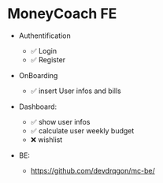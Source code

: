 # MoneyCoach  FE


+ Authentification
  + :white_check_mark: Login
  + :white_check_mark: Register   
+ OnBoarding
  + :white_check_mark: insert User infos and bills

+ Dashboard: 
  +   :white_check_mark: show user infos 
  +   :white_check_mark: calculate user weekly budget 
  +   :x: wishlist

+ BE: 
  +   https://github.com/devdrqgon/mc-be/   
